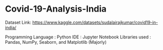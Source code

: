 # Covid-19-Analysis-India

Dataset Link: https://www.kaggle.com/datasets/sudalairajkumar/covid19-in-india/

Programming Language : Python
IDE : Jupyter Notebook
Libraries used : Pandas, NumPy, Seaborn, and Matplotlib (Majorly)
